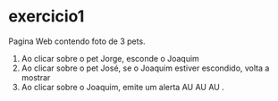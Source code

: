 # exercicio1

Pagina Web contendo foto de 3 pets.

1. Ao clicar sobre o pet Jorge, esconde o Joaquim
2. Ao clicar sobre o pet José, se o Joaquim estiver escondido, volta a mostrar
3. Ao clicar sobre o Joaquim, emite um alerta AU AU AU .
 

